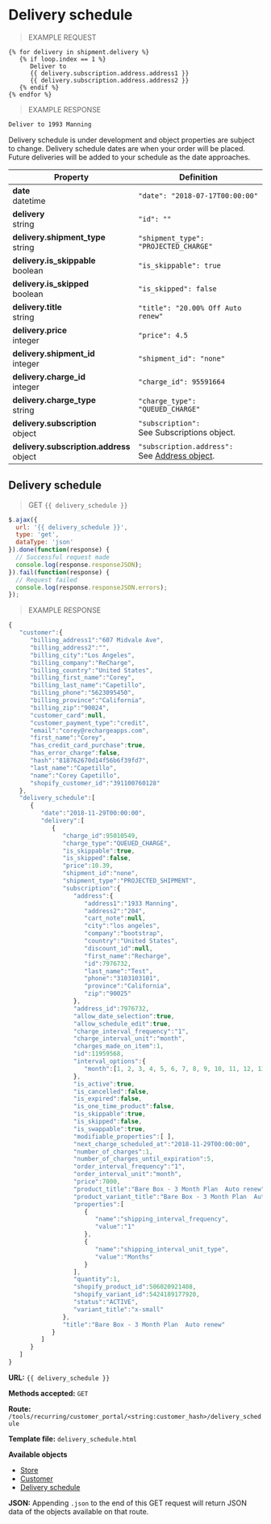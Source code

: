 # Delivery schedule

> EXAMPLE REQUEST

```liquid
{% for delivery in shipment.delivery %}
   {% if loop.index == 1 %}
      Deliver to
      {{ delivery.subscription.address.address1 }}
      {{ delivery.subscription.address.address2 }}
   {% endif %}
{% endfor %}
```

> EXAMPLE RESPONSE

```html
Deliver to 1993 Manning
```

<aside class="notice">
 Delivery schedule is under development and object properties are subject to change. Delivery schedule dates are when your order will be placed. Future deliveries will be added to your schedule as the date approaches.
</aside>

Property | Definition
--------- | -------
<b>date</b> <br> datetime| `"date": "2018-07-17T00:00:00"`<br> 
<b>delivery</b> <br> string| `"id": ""`<br> 
<b>delivery.shipment_type</b> <br> string| `"shipment_type": "PROJECTED_CHARGE"`<br> 
<b>delivery.is_skippable</b> <br> boolean| `"is_skippable": true`<br> 
<b>delivery.is_skipped</b> <br> boolean| `"is_skipped": false`<br> 
<b>delivery.title</b> <br> string| `"title": "20.00% Off Auto renew"` <br> 
<b>delivery.price</b>  <br> integer|  `"price": 4.5` <br>
<b>delivery.shipment_id</b> <br> integer| `"shipment_id": "none"`<br> 
<b>delivery.charge_id</b> <br> integer| `"charge_id": 95591664`<br> 
<b>delivery.charge_type</b> <br> string| `"charge_type": "QUEUED_CHARGE"`<br> 
<b>delivery.subscription</b> <br> object| `"subscription": `<br> See Subscriptions object.
<b>delivery.subscription.address</b> <br> object| `"subscription.address": `<br> See [Address object](#addresses).

## Delivery schedule

> GET `{{ delivery_schedule }}`

```javascript
$.ajax({
  url: '{{ delivery_schedule }}',
  type: 'get',
  dataType: 'json'
}).done(function(response) {
  // Successful request made
  console.log(response.responseJSON);
}).fail(function(response) {
  // Request failed
  console.log(response.responseJSON.errors);
});
```

> EXAMPLE RESPONSE

```javascript
{  
   "customer":{  
      "billing_address1":"607 Midvale Ave",
      "billing_address2":"",
      "billing_city":"Los Angeles",
      "billing_company":"ReCharge",
      "billing_country":"United States",
      "billing_first_name":"Corey",
      "billing_last_name":"Capetillo",
      "billing_phone":"5623095450",
      "billing_province":"California",
      "billing_zip":"90024",
      "customer_card":null,
      "customer_payment_type":"credit",
      "email":"corey@rechargeapps.com",
      "first_name":"Corey",
      "has_credit_card_purchase":true,
      "has_error_charge":false,
      "hash":"818762670d14f56b6f39fd7",
      "last_name":"Capetillo",
      "name":"Corey Capetillo",
      "shopify_customer_id":"391100760128"
   },
   "delivery_schedule":[  
      {  
         "date":"2018-11-29T00:00:00",
         "delivery":[  
            {  
               "charge_id":95010549,
               "charge_type":"QUEUED_CHARGE",
               "is_skippable":true,
               "is_skipped":false,
               "price":10.39,
               "shipment_id":"none",
               "shipment_type":"PROJECTED_SHIPMENT",
               "subscription":{  
                  "address":{  
                     "address1":"1933 Manning",
                     "address2":"204",
                     "cart_note":null,
                     "city":"los angeles",
                     "company":"bootstrap",
                     "country":"United States",
                     "discount_id":null,
                     "first_name":"Recharge",
                     "id":7976732,
                     "last_name":"Test",
                     "phone":"3103103101",
                     "province":"California",
                     "zip":"90025"
                  },
                  "address_id":7976732,
                  "allow_date_selection":true,
                  "allow_schedule_edit":true,
                  "charge_interval_frequency":"1",
                  "charge_interval_unit":"month",
                  "charges_made_on_item":1,
                  "id":11959568,
                  "interval_options":{  
                     "month":[1, 2, 3, 4, 5, 6, 7, 8, 9, 10, 11, 12, 13, 14, 15, 16, 17, 18, 19, 20, 21, 22, 23]
                  },
                  "is_active":true,
                  "is_cancelled":false,
                  "is_expired":false,
                  "is_one_time_product":false,
                  "is_skippable":true,
                  "is_skipped":false,
                  "is_swappable":true,
                  "modifiable_properties":[ ],
                  "next_charge_scheduled_at":"2018-11-29T00:00:00",
                  "number_of_charges":1,
                  "number_of_charges_until_expiration":5,
                  "order_interval_frequency":"1",
                  "order_interval_unit":"month",
                  "price":7000,
                  "product_title":"Bare Box - 3 Month Plan  Auto renew",
                  "product_variant_title":"Bare Box - 3 Month Plan  Auto renew - x-small",
                  "properties":[  
                     {  
                        "name":"shipping_interval_frequency",
                        "value":"1"
                     },
                     {  
                        "name":"shipping_interval_unit_type",
                        "value":"Months"
                     }
                  ],
                  "quantity":1,
                  "shopify_product_id":506020921408,
                  "shopify_variant_id":5424189177920,
                  "status":"ACTIVE",
                  "variant_title":"x-small"
               },
               "title":"Bare Box - 3 Month Plan  Auto renew"
            }
         ]
      }
   ]
}
```

**URL:** `{{ delivery_schedule }}`

**Methods accepted:** `GET`

**Route:** `/tools/recurring/customer_portal/<string:customer_hash>/delivery_schedule`

**Template file:** `delivery_schedule.html`

**Available objects**

* [Store](#shop)
* [Customer](#customers)
* [Delivery schedule](#delivery-schedule)

**JSON:** Appending `.json` to the end of this GET request will return JSON data of the objects available on that route.